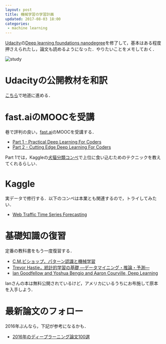 ```yaml
---
layout: post
title: 機械学習の学習計画
updated: 2017-08-03 18:00 
categories:
 - machine learning 
---
```


[Udacity](https://www.udacity.com/)の[Deep learning foundations nanodegree](https://www.udacity.com/course/deep-learning-nanodegree-foundation--nd101)を修了して，基本はある程度押さえられたし，論文も読めるようになった．やりたいことをメモしておく．

![study]({{site.baseurl}}/images/2017-08-03-study.jpg)

# Udacityの公開教材を和訳

[こちら](https://haltaro.github.io/deep-learning-in-japanese/)で地道に進める．

# fast.aiのMOOCを受講

巷で評判の良い，[fast.ai](http://www.fast.ai/)のMOOCを受講する．

* [Part 1 - Practical Deep Learning For Coders](http://course.fast.ai/)
* [Part 2 - Cutting Edge Deep Learning For Coders](http://course.fast.ai/part2.html)

Part 1では，Kaggleの[犬猫分類コンペ](https://www.kaggle.com/c/dogs-vs-cats)で上位に食い込むためのテクニックを教えてくれるらしい．

# Kaggle

実データで修行する．以下のコンペは本業とも関連するので，トライしてみたい．

* [Web Traffic Time Series Forecasting](https://www.kaggle.com/c/web-traffic-time-series-forecasting)

# 基礎知識の復習

定番の教科書をもう一度復習する．

* [C.M.ビショップ，パターン認識と機械学習](https://www.amazon.co.jp/%E3%83%91%E3%82%BF%E3%83%BC%E3%83%B3%E8%AA%8D%E8%AD%98%E3%81%A8%E6%A9%9F%E6%A2%B0%E5%AD%A6%E7%BF%92-%E4%B8%8A-C-M-%E3%83%93%E3%82%B7%E3%83%A7%E3%83%83%E3%83%97/dp/4621061224)
* [Trevor Hastie，統計的学習の基礎 ―データマイニング・推論・予測―](https://www.amazon.co.jp/%E7%B5%B1%E8%A8%88%E7%9A%84%E5%AD%A6%E7%BF%92%E3%81%AE%E5%9F%BA%E7%A4%8E-_%E3%83%87%E3%83%BC%E3%82%BF%E3%83%9E%E3%82%A4%E3%83%8B%E3%83%B3%E3%82%B0%E3%83%BB%E6%8E%A8%E8%AB%96%E3%83%BB%E4%BA%88%E6%B8%AC_-Trevor-Hastie/dp/432012362X/ref=pd_sim_14_4?_encoding=UTF8&psc=1&refRID=C02E1B5MEZZ4W5K65EGD)
* [Ian Goodfellow and Yoshua Bengio and Aaron Courville, Deep Learning](http://www.deeplearningbook.org/)

Ianさんの本は無料公開されているけど，アメリカにいるうちにお布施して原本を入手しよう．

# 最新論文のフォロー

2016年ぶんなら，下記が参考になるかも．

* [2016年のディープラーニング論文100選](http://qiita.com/sakaiakira/items/9da1edda802c4884865c)



